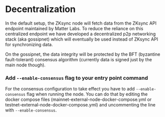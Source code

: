 # Decentralization

In the default setup, the ZKsync node will fetch data from the ZKsync API endpoint maintained by Matter Labs. To reduce
the reliance on this centralized endpoint we have developed a decentralized p2p networking stack (aka gossipnet) which
will eventually be used instead of ZKsync API for synchronizing data.

On the gossipnet, the data integrity will be protected by the BFT (byzantine fault-tolerant) consensus algorithm
(currently data is signed just by the main node though).

### Add `--enable-consensus` flag to your entry point command

For the consensus configuration to take effect you have to add `--enable-consensus` flag when
running the node. You can do that by editing the docker compose files (mainnet-external-node-docker-compose.yml or testnet-external-node-docker-compose.yml) and uncommenting the line with `--enable-consensus`.
